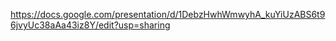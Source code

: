 https://docs.google.com/presentation/d/1DebzHwhWmwyhA_kuYiUzABS6t96jvyUc38aAa43iz8Y/edit?usp=sharing
